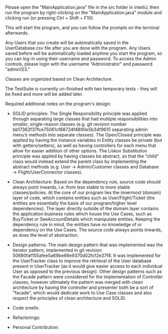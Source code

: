 Please open the "MainApplication.java" file in the src folder in intelliJ, then run the program by right-clicking
on the "MainApplication.java" module and clicking run (or pressing Ctrl + Shift + F10).

This will start the program, and you can follow the prompts on the terminal afterwards.

Any Users that you create will be automatically saved in the UserDatabase.csv file after you are done with the program.
Any Users saved before will be automatically loaded anytime you start the program, so you can log-in using
their username and password. To access the Admin controls, please login with the username "Administrator" and password "admin123."

Classes are organized based on Clean Architecture.

The TestSuite is currently un-finished with two temporary tests - they will be fixed and more will be added later.

Required additional notes on the program's design:

- SOLID principles: The Single Responsibility principle was applied through separating large classes that had multiple 
responsibilities into smaller, single-reason classes (e.g. git revision number bb17362f37fce75061cf68724f4890e5b34f9615 
separating admin menu’s methods into separate classes). The Open/Closed principle was applied by having the instance 
variables in Entity classes be private (but with getters/setters), as well as having controllers for each menu that 
allow for easier addition of other options. The Liskov Substitution principle was applied by having classes be abstract, 
so that the “child” class would instead extend the parent class by implementing the abstract methods (e.g. 
User → Admin/Customer classes and Database → Flight/UserConnector classes).

- Clean Architecture: Based on the dependency rule, source code should always point inwards, i.e: from less stable to 
more stable classes/policies. At the core of our program lies the innermost (domain) layer of code, which contains 
entities such as User/Flight/Ticket (the entities are essentially the basis of our program/higher level dependencies). 
The layer directly outside of the domain layer contains the application business rules which house the Use Cases, 
such as BuyTicket or SeeAccountDetails which manipulate entities. Keeping the dependency rule in mind, the entities have 
no knowledge of or dependency on the Use Cases. The source code always points inwards, as does the level of abstraction.

- Design patterns: The main design pattern that was implemented was the iterator pattern, implemented in git revision
50680faf155afee5a69be66e9370d02fcf2e37f8. It was implemented for the UserTracker class to improve the retrieval of the
User database present in UserTracker (as it would give easier access to each individual User as opposed to the previous
design). Other design patterns such as the Facade pattern were considered for the implementation of Controller classes,
however ultimately the pattern was merged with clean architecture by having the controller and presenter both be a sort 
of "facade", which would dedicate work to Use Case classes and also respect the principles of clean architecture and 
SOLID.

- Code smells:
- Refactorings: 
- Personal Contribution:
